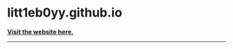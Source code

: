 # litt1eb0yy.github.io

**[Visit the website here.](https://litt1eb0yy.github.io)**
____________________________________________________________________________________________________________________________



